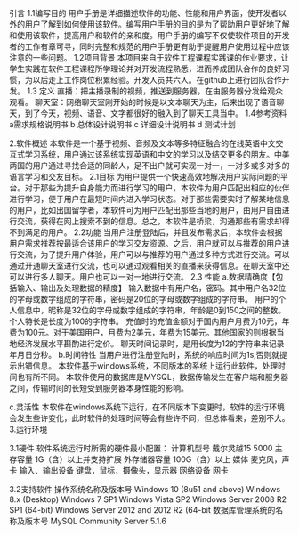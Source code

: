 引言
 1.1编写目的 
用户手册是详细描述软件的功能、性能和用户界面，使开发者以外的用户了解到如何使用该软件。编写用户手册的目的是为了帮助用户更好地了解和使用该软件，提高用户和软件的亲和度。用户手册的编写不仅使软件项目的开发者的工作有章可寻，同时完整和规范的用户手册更有助于提醒用户使用过程中应该注意的一些问题。
1.2项目背景 
本项目来自于软件工程课程实践课的作业要求，让学生实践在软件工程课程所学理论并对开发流程熟悉，进而养成团队合作的良好习惯，为以后走上工作岗位积累经验。开发人员共六人。在github上进行团队合作开发。
 1.3 定义 
直播：把主播录制的视频，推送到服务器，在由服务器分发给观众观看。
聊天室：网络聊天室刚开始的时候是以文本聊天为主，后来出现了语音聊天，到了今天，视频、语音、文字都很好的融入到了聊天工具当中。
 1.4参考资料 
a需求规格说明书 b 总体设计说明书 c 详细设计说明书 d 测试计划 

2.软件概述
本软件是一个基于视频、音频及文本等多特征融合的在线英语中文交互式学习系统，用户通过该系统实现英语和中文的学习以及结交更多的朋友。中美两国的用户通过寻找合适的同龄人，足不出户就可实现一对一，一对多或多对多的语言学习和交友目标。
 2.1目标
  为用户提供一个快速高效地解决用户实际问题的平台。对于那些为提升自身能力而进行学习的用户，本软件为用户匹配出相应的伙伴进行学习，便于用户在最短时间内进入学习状态。对于那些需要实时了解某地信息的用户，比如出国留学者，本软件可为用户匹配出那些当地的用户，由用户自由进行交流，获得在网上搜索不到的信息。总之，本软件是桥梁，沟通那些有需求却得不到满足的用户。
 2.2功能
   当用户注册登陆后，并且发布需求后，本软件会根据用户需求推荐按最适合该用户的学习交友资源。之后，用户就可以与推荐的用户进行交流，为了提升用户体验，用户可以与推荐的用户通过多种方式进行交流。可以通过开通聊天室进行交流，也可以通过观看相关的直播来获得信息。在聊天室中还可以进行多人聊天。用户也可以一对一地进行交流。
 2.3 性能 
a.数据精确度【包括输入、输出及处理数据的精度】
  输入数据中有用户名，密码。其中用户名32位的字母或数字组成的字符串，密码是20位的字母或数字组成的字符串。
  用户的个人信息中，昵称是32位的字母或数字组成的字符串，年龄是0到150之间的整数。
  个人特长是长度为100的字符串。
充值时的充值金额对于国内用户月费为10元，年费为100元。对于美国用户，月费为2美元，年费为15美元。其他国家的则根据当地经济发展水平斟酌进行定价。
聊天时间记录时，是用长度为12的字符串来记录年月日分秒。
b.时间特性
当用户进行注册登陆时，系统的响应时间为1s,否则就提示出错信息。
本软件基于windows系统，不同版本的系统上运行此软件，处理时间也有所不同。
本软件使用的数据库是MYSQL，数据传输发生在客户端和服务器之间，传输时间的长短受到服务器本身性能的影响。

c.灵活性
  本软件在windows系统下运行，在不同版本下变更时，软件的运行环境会发生些许变化，此时软件的处理时间等会有些许不同，但总体看来，差别不大。
3.运行环境 

3.1硬件 
软件系统运行时所需的硬件最小配置：
计算机型号	戴尔灵越15 5000
主存容量	1G（含）以上并支持扩展
外存储器容量	100G（含）以上
媒体	麦克风，声卡
输入、输出设备	键盘，鼠标，摄像头，显示器
网络设备	网卡


 3.2支持软件 
 操作系统名称及版本号	Windows 10 (8u51 and above)
Windows 8.x (Desktop)
Windows 7 SP1
Windows Vista SP2
 Windows Server 2008 R2 SP1 (64-bit)
Windows Server 2012 and 2012 R2 (64-bit
数据库管理系统的名称及版本号	MySQL Community Server 5.1.6

